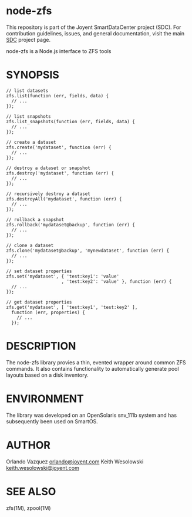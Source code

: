 <!--
    This Source Code Form is subject to the terms of the Mozilla Public
    License, v. 2.0. If a copy of the MPL was not distributed with this
    file, You can obtain one at http://mozilla.org/MPL/2.0/.
-->

<!--
    Copyright (c) 2014, Joyent, Inc.
-->

# node-zfs

This repository is part of the Joyent SmartDataCenter project (SDC).  For
contribution guidelines, issues, and general documentation, visit the main
[SDC](http://github.com/joyent/sdc) project page.

node-zfs is a Node.js interface to ZFS tools

# SYNOPSIS

    // list datasets
    zfs.list(function (err, fields, data) {
      // ...
    });

    // list snapshots
    zfs.list_snapshots(function (err, fields, data) {
      // ...
    });

    // create a dataset
    zfs.create('mydataset', function (err) {
      // ...
    });

    // destroy a dataset or snapshot
    zfs.destroy('mydataset', function (err) {
      // ...
    });

    // recursively destroy a dataset
    zfs.destroyAll('mydataset', function (err) {
      // ...
    });

    // rollback a snapshot
    zfs.rollback('mydataset@backup', function (err) {
      // ...
    });

    // clone a dataset
    zfs.clone('mydataset@backup', 'mynewdataset', function (err) {
      // ...
    });

    // set dataset properties
    zfs.set('mydataset', { 'test:key1': 'value'
                         , 'test:key2': 'value' }, function (err) {
      // ...
    });

    // get dataset properties
    zfs.get('mydataset', [ 'test:key1', 'test:key2' ],
      function (err, properties) {
        // ...
      });

# DESCRIPTION

The node-zfs library provies a thin, evented wrapper around common ZFS
commands.  It also contains functionality to automatically generate pool
layouts based on a disk inventory.


# ENVIRONMENT

The library was developed on an OpenSolaris snv_111b system and has
subsequently been used on SmartOS.


# AUTHOR

Orlando Vazquez <orlando@joyent.com>
Keith Wesolowski <keith.wesolowski@joyent.com>


# SEE ALSO

zfs(1M), zpool(1M)
